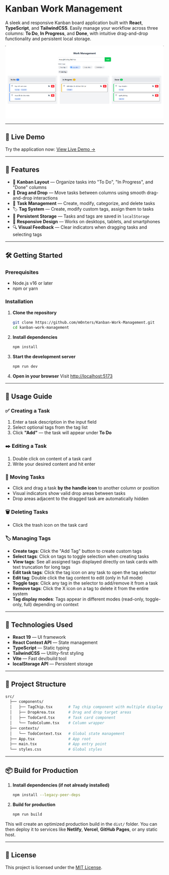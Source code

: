 # Kanban Work Management

A sleek and responsive Kanban board application built with **React**, **TypeScript**, and **TailwindCSS**. Easily manage your workflow across three columns: **To Do**, **In Progress**, and **Done**, with intuitive drag-and-drop functionality and persistent local storage.

![Kanban Board Screenshot](preview.png)

---

## 🔗 Live Demo

Try the application now: [View Live Demo →](kanban-work-management.vercel.app/)

---

## 🚀 Features

- 🧩 **Kanban Layout** — Organize tasks into "To Do", "In Progress", and "Done" columns
- 🎯 **Drag and Drop** — Move tasks between columns using smooth drag-and-drop interactions
- 📝 **Task Management** — Create, modify, categorize, and delete tasks
- 🏷️ **Tag System** — Create, modify custom tags, assign them to tasks
- 💾 **Persistent Storage** — Tasks and tags are saved in `localStorage`
- 📱 **Responsive Design** — Works on desktops, tablets, and smartphones
- 🔍 **Visual Feedback** — Clear indicators when dragging tasks and selecting tags

---

## 🛠️ Getting Started

### Prerequisites

- Node.js v16 or later
- npm or yarn

### Installation

1. **Clone the repository**

   ```bash
   git clone https://github.com/m0nters/Kanban-Work-Management.git
   cd kanban-work-management
   ```

2. **Install dependencies**

   ```bash
   npm install
   ```

3. **Start the development server**

   ```bash
   npm run dev
   ```

4. **Open in your browser**
   Visit [http://localhost:5173](http://localhost:5173)

---

## 📖 Usage Guide

### ✅ Creating a Task

1. Enter a task description in the input field
2. Select optional tags from the tag list
3. Click **"Add"** — the task will appear under **To Do**

### ✒️ Editing a Task

1. Double click on content of a task card
2. Write your desired content and hit enter

### 🔄 Moving Tasks

- Click and drag a task **by the handle icon** to another column or position
- Visual indicators show valid drop areas between tasks
- Drop areas adjacent to the dragged task are automatically hidden

### 🗑️ Deleting Tasks

- Click the trash icon on the task card

### 🏷️ Managing Tags

- **Create tags**: Click the "Add Tag" button to create custom tags
- **Select tags**: Click on tags to toggle selection when creating tasks
- **View tags**: See all assigned tags displayed directly on task cards with text truncation for long tags
- **Edit task tags**: Click the tag icon on any task to open the tag selector
- **Edit tag**: Double click the tag content to edit (only in full mode)
- **Toggle tags**: Click any tag in the selector to add/remove it from a task
- **Remove tags**: Click the X icon on a tag to delete it from the entire system
- **Tag display modes**: Tags appear in different modes (read-only, toggle-only, full) depending on context

---

## 🧰 Technologies Used

- **React 19** — UI framework
- **React Context API** — State management
- **TypeScript** — Static typing
- **TailwindCSS** — Utility-first styling
- **Vite** — Fast dev/build tool
- **localStorage API** — Persistent storage

---

## 📁 Project Structure

```bash
src/
  ├── components/
  │   ├── TagChip.tsx       # Tag chip component with multiple display modes
  │   ├── DropArea.tsx      # Drag and drop target areas
  │   ├── TodoCard.tsx      # Task card component
  │   └── TodoColumn.tsx    # Column wrapper
  ├── contexts/
  │   └── TodoContext.tsx   # Global state management
  ├── App.tsx               # App root
  ├── main.tsx              # App entry point
  └── styles.css            # Global styles
```

---

## 📦 Build for Production

1. **Install dependencies (if not already installed)**

   ```bash
   npm install --legacy-peer-deps
   ```

2. **Build for production**

   ```bash
   npm run build
   ```

This will create an optimized production build in the `dist/` folder. You can then deploy it to services like **Netlify**, **Vercel**, **GitHub Pages**, or any static host.

---

## 📄 License

This project is licensed under the [MIT License](LICENSE).
